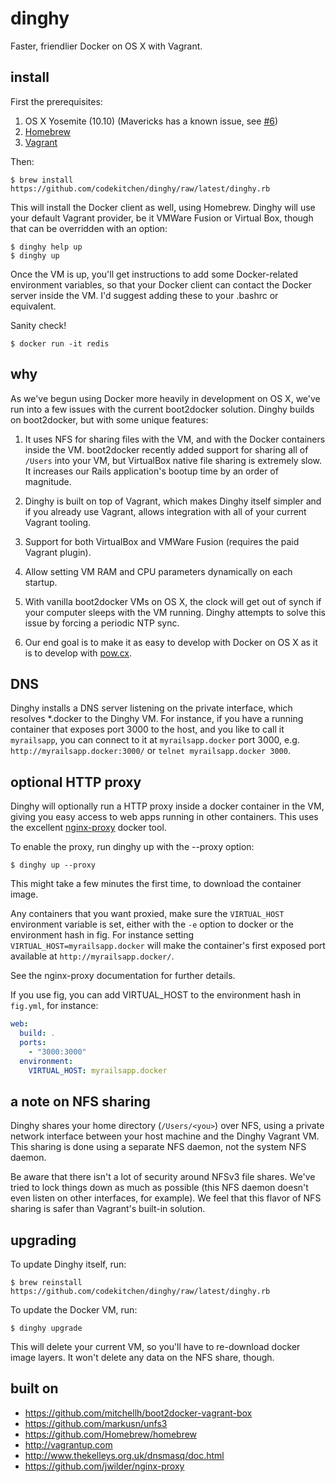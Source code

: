 # dinghy

Faster, friendlier Docker on OS X with Vagrant.

## install

First the prerequisites:

1. OS X Yosemite (10.10) (Mavericks has a known issue, see [#6](https://github.com/codekitchen/dinghy/issues/6))
1. [Homebrew](https://github.com/Homebrew/homebrew)
1. [Vagrant](http://vagrantup.com)

Then:

    $ brew install https://github.com/codekitchen/dinghy/raw/latest/dinghy.rb

This will install the Docker client as well, using Homebrew. Dinghy will
use your default Vagrant provider, be it VMWare Fusion or Virtual Box,
though that can be overridden with an option:

    $ dinghy help up
    $ dinghy up

Once the VM is up, you'll get instructions to add some Docker-related
environment variables, so that your Docker client can contact the Docker
server inside the VM. I'd suggest adding these to your .bashrc or
equivalent.

Sanity check!

    $ docker run -it redis

## why

As we've begun using Docker more heavily in development on OS X, we've run into
a few issues with the current boot2docker solution. Dinghy builds on
boot2docker, but with some unique features:

1. It uses NFS for sharing files with the VM, and with the Docker containers
   inside the VM. boot2docker recently added support for sharing all of
   `/Users` into your VM, but VirtualBox native file sharing is extremely
   slow. It increases our Rails application's bootup time by an order of
   magnitude.

1. Dinghy is built on top of Vagrant, which makes Dinghy itself simpler
   and if you already use Vagrant, allows integration with all of your
   current Vagrant tooling.

1. Support for both VirtualBox and VMWare Fusion (requires the paid Vagrant plugin).

1. Allow setting VM RAM and CPU parameters dynamically on each startup.

1. With vanilla boot2docker VMs on OS X, the clock will get out of synch
   if your computer sleeps with the VM running. Dinghy attempts to solve
   this issue by forcing a periodic NTP sync.

1. Our end goal is to make it as easy to develop with Docker on OS X as
   it is to develop with [pow.cx](http://pow.cx).

## DNS

Dinghy installs a DNS server listening on the private interface, which
resolves \*.docker to the Dinghy VM. For instance, if you have a running
container that exposes port 3000 to the host, and you like to call it
`myrailsapp`, you can connect to it at `myrailsapp.docker` port 3000, e.g.
`http://myrailsapp.docker:3000/` or `telnet myrailsapp.docker 3000`.

## optional HTTP proxy

Dinghy will optionally run a HTTP proxy inside a docker container in
the VM, giving you easy access to web apps running in other containers.
This uses the excellent [nginx-proxy](https://github.com/jwilder/nginx-proxy)
docker tool.

To enable the proxy, run dinghy up with the --proxy option:

    $ dinghy up --proxy

This might take a few minutes the first time, to download the container
image.

Any containers that you want proxied, make sure the `VIRTUAL_HOST`
environment variable is set, either with the `-e` option to docker or
the environment hash in fig. For instance setting
`VIRTUAL_HOST=myrailsapp.docker` will make the container's first exposed port
available at `http://myrailsapp.docker/`.

See the nginx-proxy documentation for further details.

If you use fig, you can add VIRTUAL_HOST to the environment hash in
`fig.yml`, for instance:

```yaml
web:
  build: .
  ports:
    - "3000:3000"
  environment:
    VIRTUAL_HOST: myrailsapp.docker
```

## a note on NFS sharing

Dinghy shares your home directory (`/Users/<you>`) over NFS, using a
private network interface between your host machine and the Dinghy
Vagrant VM. This sharing is done using a separate NFS daemon, not the
system NFS daemon.

Be aware that there isn't a lot of security around NFSv3 file shares.
We've tried to lock things down as much as possible (this NFS daemon
doesn't even listen on other interfaces, for example). We feel that this
flavor of NFS sharing is safer than Vagrant's built-in solution.

## upgrading

To update Dinghy itself, run:

    $ brew reinstall https://github.com/codekitchen/dinghy/raw/latest/dinghy.rb

To update the Docker VM, run:

    $ dinghy upgrade

This will delete your current VM, so you'll have to re-download docker
image layers. It won't delete any data on the NFS share, though.

## built on

 - https://github.com/mitchellh/boot2docker-vagrant-box
 - https://github.com/markusn/unfs3
 - https://github.com/Homebrew/homebrew
 - http://vagrantup.com
 - http://www.thekelleys.org.uk/dnsmasq/doc.html
 - https://github.com/jwilder/nginx-proxy
